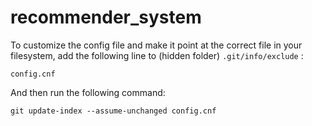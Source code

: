 # recommender_system

To customize the config file and make it point at the correct file in your filesystem, add the following line to (hidden folder) `.git/info/exclude` :

```
config.cnf
```

And then run the following command:

```
git update-index --assume-unchanged config.cnf
```
